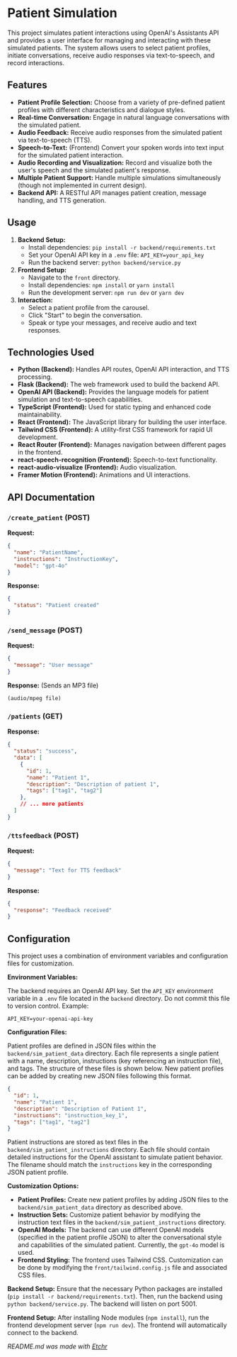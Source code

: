 # Patient Simulation
This project simulates patient interactions using OpenAI's Assistants API and provides a user interface for managing and interacting with these simulated patients.  The system allows users to select patient profiles, initiate conversations, receive audio responses via text-to-speech, and record interactions.

## Features
* **Patient Profile Selection:** Choose from a variety of pre-defined patient profiles with different characteristics and dialogue styles.
* **Real-time Conversation:** Engage in natural language conversations with the simulated patient.
* **Audio Feedback:**  Receive audio responses from the simulated patient via text-to-speech (TTS).
* **Speech-to-Text:** (Frontend) Convert your spoken words into text input for the simulated patient interaction.
* **Audio Recording and Visualization:** Record and visualize both the user's speech and the simulated patient's response.
* **Multiple Patient Support:** Handle multiple simulations simultaneously (though not implemented in current design).
* **Backend API:**  A RESTful API manages patient creation, message handling, and TTS generation.

## Usage
1. **Backend Setup:**
    * Install dependencies: `pip install -r backend/requirements.txt`
    * Set your OpenAI API key in a `.env` file: `API_KEY=your_api_key`
    * Run the backend server: `python backend/service.py`
2. **Frontend Setup:**
    * Navigate to the `front` directory.
    * Install dependencies: `npm install` or `yarn install`
    * Run the development server: `npm run dev` or `yarn dev`
3. **Interaction:**
    * Select a patient profile from the carousel.
    * Click "Start" to begin the conversation.
    * Speak or type your messages, and receive audio and text responses.

## Technologies Used
* **Python (Backend):**  Handles API routes, OpenAI API interaction, and TTS processing.
* **Flask (Backend):** The web framework used to build the backend API.
* **OpenAI API (Backend):** Provides the language models for patient simulation and text-to-speech capabilities.
* **TypeScript (Frontend):** Used for static typing and enhanced code maintainability.
* **React (Frontend):**  The JavaScript library for building the user interface.
* **Tailwind CSS (Frontend):**  A utility-first CSS framework for rapid UI development.
* **React Router (Frontend):**  Manages navigation between different pages in the frontend.
* **react-speech-recognition (Frontend):** Speech-to-text functionality.
* **react-audio-visualize (Frontend):** Audio visualization.
* **Framer Motion (Frontend):** Animations and UI interactions.

## API Documentation
### `/create_patient` (POST)

**Request:**

```json
{
  "name": "PatientName",
  "instructions": "InstructionKey",
  "model": "gpt-4o" 
}
```

**Response:**

```json
{
  "status": "Patient created"
}
```

### `/send_message` (POST)

**Request:**

```json
{
  "message": "User message"
}
```

**Response:** (Sends an MP3 file)

```
(audio/mpeg file)
```

### `/patients` (GET)

**Response:**

```json
{
  "status": "success",
  "data": [
    {
      "id": 1,
      "name": "Patient 1",
      "description": "Description of patient 1",
      "tags": ["tag1", "tag2"]
    },
    // ... more patients
  ]
}
```

### `/ttsfeedback` (POST)

**Request:**

```json
{
  "message": "Text for TTS feedback"
}
```

**Response:**

```json
{
  "response": "Feedback received"
}
```

## Configuration
This project uses a combination of environment variables and configuration files for customization.

**Environment Variables:**

The backend requires an OpenAI API key.  Set the `API_KEY` environment variable in a `.env` file located in the `backend` directory.  Do not commit this file to version control.  Example:

```
API_KEY=your-openai-api-key
```

**Configuration Files:**

Patient profiles are defined in JSON files within the `backend/sim_patient_data` directory. Each file represents a single patient with a name, description, instructions (key referencing an instruction file), and tags.  The structure of these files is shown below.  New patient profiles can be added by creating new JSON files following this format.

```json
{
  "id": 1,
  "name": "Patient 1",
  "description": "Description of Patient 1",
  "instructions": "instruction_key_1",
  "tags": ["tag1", "tag2"]
}
```

Patient instructions are stored as text files in the `backend/sim_patient_instructions` directory.  Each file should contain detailed instructions for the OpenAI assistant to simulate patient behavior. The filename should match the `instructions` key in the corresponding JSON patient profile.

**Customization Options:**

* **Patient Profiles:** Create new patient profiles by adding JSON files to the `backend/sim_patient_data` directory as described above.
* **Instruction Sets:** Customize patient behavior by modifying the instruction text files in the `backend/sim_patient_instructions` directory.
* **OpenAI Models:** The backend can use different OpenAI models (specified in the patient profile JSON) to alter the conversational style and capabilities of the simulated patient.  Currently, the `gpt-4o` model is used.
* **Frontend Styling:** The frontend uses Tailwind CSS.  Customization can be done by modifying the `front/tailwind.config.js` file and associated CSS files.

**Backend Setup:**  Ensure that the necessary Python packages are installed (`pip install -r backend/requirements.txt`). Then, run the backend using `python backend/service.py`. The backend will listen on port 5001.

**Frontend Setup:**  After installing Node modules (`npm install`), run the frontend development server (`npm run dev`). The frontend will automatically connect to the backend.

*README.md was made with [Etchr](https://etchr.dev)*
